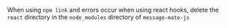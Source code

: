 
When using `npm link` and errors occur when using react hooks, delete the `react` directory in the
`node_modules` directory of `message-mate-js`